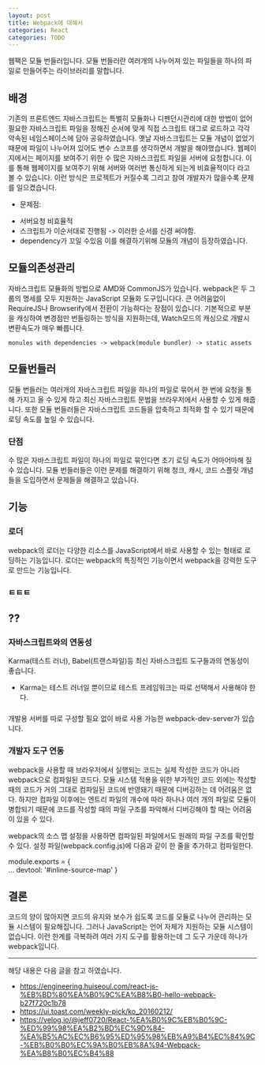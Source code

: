 ```yaml
---
layout: post
title: Webpack에 대해서 
categories: React
categories: TODO
---
```


웹팩은 모듈 번들러입니다. 모듈 번들러란 여러개의 나누어져 있는 파일들을 하나의 파일로 만들어주는 라이브러리를 말합니다.

## 배경

기존의 프론트엔드 자바스크립트는 특별히 모듈화나 디펜던시관리에 대한 방법이 없어 필요한 자바스크립트 파일을 정해진 순서에 맞게 직접 스크립트 태그로 로드하고 각각 약속된 네임스페이스에 담아 공유하였습니다. 옛날 자바스크립트는 모듈 개념이 없었기 때문에 파일이 나누어져 있어도 변수 스코프를 생각하면서 개발을 해야했습니다. 웹페이지에서는 페이지를 보여주기 위한 수 많은 자바스크립트 파일을 서버에 요청합니다. 이를 통해 웹페이지를 보여주기 위해 서버와 여러번 통신하게 되는게 비효율적이다 라고 볼 수 있습니다. 이런 방식은 프로젝트가 커질수록 그리고 참여 개발자가 많을수록 문제를 일으켰습니다.

* 문제점: 
- 서버요청 비효율적
- 스크립트가 이순서대로 진행됨 -> 이러한 순서를 신경 써야함.
- dependency가 꼬일 수있음
이를 해결하기위해 모듈의 개념이 등장하였습니다.

## 모듈의존성관리

자바스크립트 모듈화의 방법으로 AMD와 CommonJS가 있습니다. webpack은 두 그룹의 명세를 모두 지원하는 JavaScript 모듈화 도구입니다다. 큰 어려움없이 RequireJS나 Browserify에서 전환이 가능하다는 장점이 있습니다. 기본적으로 부분을 캐싱하여 변경점만 번들링하는 방식을 지원하는데, Watch모드의 캐싱으로 개발시 변환속도가 매우 빠릅니다.

```
monules with dependencies -> webpack(module bundler) -> static assets
```

## 모듈번들러
모듈 번들러는 여러개의 자바스크립트 파일을 하나의 파일로 묶어서 한 번에 요청을 통해 가지고 올 수 있게 하고 최신 자바스크립트 문법을 브라우저에서 사용할 수 있게 해줍니다. 또한 모듈 번들러들은 자바스크립트 코드들을 압축하고 최적화 할 수 있기 때문에 로딩 속도를 높일 수 있습니다.

### 단점
수 많은 자바스크립트 파일이 하나의 파일로 묶인다면 초기 로딩 속도가 어마어마해 질 수 있습니다. 모듈 번들러들은 이런 문제를 해결하기 위해 청크, 캐시, 코드 스플릿 개념들을 도입하면서 문제들을 해결하고 있습니다.

## 기능

### 로더
webpack의 로더는 다양한 리소스를 JavaScript에서 바로 사용할 수 있는 형태로 로딩하는 기능입니다. 로더는 webpack의 특징적인 기능이면서 webpack을 강력한 도구로 만드는 기능입니다.

### ㅌㅌㅌ

## ??
### 자바스크립트와의 연동성
Karma(테스트 러너), Babel(트랜스파일)등 최신 자바스크립트 도구들과의 연동성이 좋습니다.

*  Karma는 테스트 러너일 뿐이므로 테스트 프레임워크는 따로 선택해서 사용해야 한다. 

### 
개발용 서버를 따로 구성할 필요 없이 바로 사용 가능한 webpack-dev-server가 있습니다.

### 개발자 도구 연동
webpack을 사용할 때 브라우저에서 실행되는 코드는 실제 작성한 코드가 아니라 webpack으로 컴파일된 코드다. 모듈 시스템 적용을 위한 부가적인 코드 외에는 작성할 때의 코드가 거의 그대로 컴파일된 코드에 반영돼기 때문에 디버깅하는 데 어려움은 없다. 하지만 컴파일 이후에는 엔트리 파일의 개수에 따라 하나나 여러 개의 파일로 모듈이 병합되기 때문에 코드를 작성할 때의 파일 구조를 파악해서 디버깅해야 할 때는 어려움이 있을 수 있다.

webpack의 소스 맵 설정을 사용하면 컴파일된 파일에서도 원래의 파일 구조를 확인할 수 있다. 설정 파일(webpack.config.js)에 다음과 같이 한 줄을 추가하고 컴파일한다.

module.exports = {  
    ... 
    devtool: '#inline-source-map'
}

## 결론
코드의 양이 많아지면 코드의 유지와 보수가 쉽도록 코드를 모듈로 나누어 관리하는 모듈 시스템이 필요해집니다. 그러나 JavaScript는 언어 자체가 지원하는 모듈 시스템이 없습니다. 이런 한계를 극복하려 여러 가지 도구를 활용하는데 그 도구 가운데 하나가 webpack입니다.

----
해당 내용은 다음 글을 참고 하였습니다.
- https://engineering.huiseoul.com/react-js-%EB%BD%80%EA%B0%9C%EA%B8%B0-hello-webpack-b27f720c1b78
- https://ui.toast.com/weekly-pick/ko_20160212/
- https://velog.io/@jeff0720/React-%EA%B0%9C%EB%B0%9C-%ED%99%98%EA%B2%BD%EC%9D%84-%EA%B5%AC%EC%B6%95%ED%95%98%EB%A9%B4%EC%84%9C-%EB%B0%B0%EC%9A%B0%EB%8A%94-Webpack-%EA%B8%B0%EC%B4%88